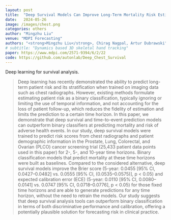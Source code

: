 ```yaml
---
layout: post
title:  "Deep Survival Models Can Improve Long-Term Mortality Risk Estimates from Chest Radiographs"
date:   2024-05-26
image: /images/chest.png
categories: others
author: "Mingzhu Liu"
venue: "MDPI Forecasting"
authors: "<strong>Mingzhu Liu</strong>, Chirag Nagpal, Artur Dubrawski"
# subtitle: "Dynamics based 3D skeletal hand tracking"
paper: https://www.mdpi.com/2571-9394/6/2/22
code: https://github.com/autonlab/Deep_Chest_Survival
---
```


Deep learning for survival analysis.

<blockquote>
  <p>
  Deep learning has recently demonstrated the ability to predict long-term patient risk and its stratification when trained on imaging data such as chest radiographs. However, existing methods formulate estimating patient risk as a binary classification, typically ignoring or limiting the use of temporal information, and not accounting for the loss of patient follow-up, which reduces the fidelity of estimation and limits the prediction to a certain time horizon. In this paper, we demonstrate that deep survival and time-to-event prediction models can outperform binary classifiers at predicting mortality and risk of adverse health events. In our study, deep survival models were trained to predict risk scores from chest radiographs and patient demographic information in the Prostate, Lung, Colorectal, and Ovarian (PLCO) cancer screening trial (25,433 patient data points used in this paper) for 2-, 5-, and 10-year time horizons. Binary classification models that predict mortality at these time horizons were built as baselines. Compared to the considered alternative, deep survival models improve the Brier score (5-year: 0.0455 [95% CI, 0.0427–0.0482] vs. 0.0555 [95% CI, (0.0535–0.0575)], p < 0.05) and expected calibration error (ECE) (5-year: 0.0110 [95% CI, 0.0080–0.0141] vs. 0.0747 [95% CI, 0.0718–0.0776], p < 0.05) for those fixed time horizons and are able to generate predictions for any time horizon, without the need to retrain the models. Our study suggests that deep survival analysis tools can outperform binary classification in terms of both discriminative performance and calibration, offering a potentially plausible solution for forecasting risk in clinical practice.
  </p>
</blockquote>
